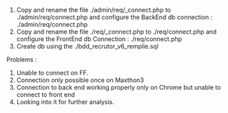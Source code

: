 1. Copy and rename the file ./admin/req/_connect.php to ./admin/req/connect.php and configure the BackEnd db connection : ./admin/req/connect.php
2. Copy and rename the file ./req/_connect.php to ./req/connect.php and configure the FrontEnd db Connection : ./req/connect.php
3. Create db using the ./bdd_recrutor_v6_remplie.sql


Problems :
1. Unable to connect on FF.
2. Connection only possible once on Maxthon3
3. Connection to back end working properly only on Chrome but unable to connect to front end
4. Looking into it for further analysis.
